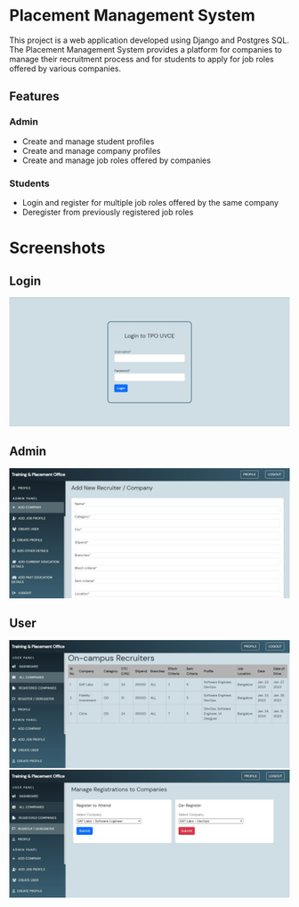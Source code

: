 # Placement Management System
This project is a web application developed using Django and Postgres SQL. The Placement Management System provides a platform for companies to manage their recruitment process and for students to apply for job roles offered by various companies.

## Features
### Admin
- Create and manage student profiles
- Create and manage company profiles
- Create and manage job roles offered by companies

### Students
- Login and register for multiple job roles offered by the same company
- Deregister from previously registered job roles

# Screenshots
## Login
![Image](/screenshots/1.jpeg)
## Admin
![Image](/screenshots/2.jpeg)
## User
![Image](/screenshots/3.jpeg)
![Image](/screenshots/4.jpeg)
